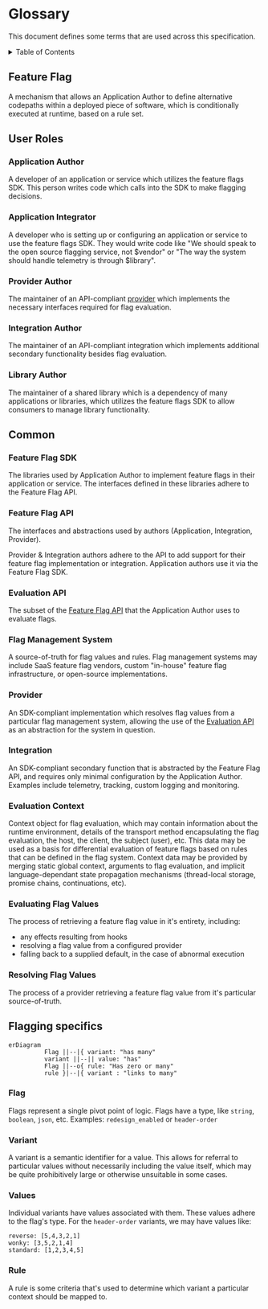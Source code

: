 # Glossary

This document defines some terms that are used across this specification.

<details>
<summary>Table of Contents</summary>

<!-- toc -->

- [Feature Flag](#feature-flag)
- [User Roles](#user-roles)
  * [Application Author](#application-author)
  * [Application Integrator](#application-integrator)
  * [Provider Author](#provider-author)
  * [Integration Author](#integration-author)
  * [Library Author](#library-author)
- [Common](#common)
  * [Feature Flag SDK](#feature-flag-sdk)
  * [Feature Flag API](#feature-flag-api)
  * [Evaluation API](#evaluation-api)
  * [Flag Management System](#flag-management-system)
  * [Provider](#provider)
  * [Integration](#integration)
  * [Evaluation Context](#evaluation-context)
  * [Evaluating Flag Values](#evaluating-flag-values)
  * [Resolving Flag Values](#resolving-flag-values)
- [Flagging specifics](#flagging-specifics)
  * [Flag](#flag)
  * [Variant](#variant)
  * [Values](#values)
  * [Rule](#rule)

<!-- tocstop -->

</details>

## Feature Flag

A mechanism that allows an Application Author to define alternative codepaths within a deployed piece of software, which is conditionally executed at runtime, based on a rule set.

## User Roles

### Application Author

A developer of an application or service which utilizes the feature flags SDK. This person writes code which calls into the SDK to make flagging decisions.

### Application Integrator

A developer who is setting up or configuring an application or service to use the feature flags SDK. They would write code like "We should speak to the open source flagging service, not $vendor" or "The way the system should handle telemetry is through $library".

### Provider Author

The maintainer of an API-compliant [provider](./provider//providers.md) which implements the necessary interfaces required for flag evaluation.

### Integration Author

The maintainer of an API-compliant integration which implements additional secondary functionality besides flag evaluation.

### Library Author

The maintainer of a shared library which is a dependency of many applications or libraries, which utilizes the feature flags SDK to allow consumers to manage library functionality.

## Common

### Feature Flag SDK

The libraries used by Application Author to implement feature flags in their application or service. The interfaces defined in these libraries adhere to the Feature Flag API.

### Feature Flag API

The interfaces and abstractions used by authors (Application, Integration, Provider).

Provider & Integration authors adhere to the API to add support for their feature flag implementation or integration.
Application authors use it via the Feature Flag SDK.

### Evaluation API

The subset of the [Feature Flag API](#feature-flag-api) that the Application Author uses to evaluate flags.

### Flag Management System

A source-of-truth for flag values and rules. Flag management systems may include SaaS feature flag vendors, custom "in-house" feature flag infrastructure, or open-source implementations.

### Provider

An SDK-compliant implementation which resolves flag values from a particular flag management system, allowing the use of the [Evaluation API](./flag-evaluation/flag-evaluation.md#flag-evaluation) as an abstraction for the system in question.

### Integration

An SDK-compliant secondary function that is abstracted by the Feature Flag API, and requires only minimal configuration by the Application Author. Examples include telemetry, tracking, custom logging and monitoring.

### Evaluation Context

Context object for flag evaluation, which may contain information about the runtime environment, details of the transport method encapsulating the flag evaluation, the host, the client, the subject (user), etc. This data may be used as a basis for differential evaluation of feature flags based on rules that can be defined in the flag system. Context data may be provided by merging static global context, arguments to flag evaluation, and implicit language-dependant state propagation mechanisms (thread-local storage, promise chains, continuations, etc).

### Evaluating Flag Values

The process of retrieving a feature flag value in it's entirety, including:

- any effects resulting from hooks
- resolving a flag value from a configured provider
- falling back to a supplied default, in the case of abnormal execution

### Resolving Flag Values

The process of a provider retrieving a feature flag value from it's particular source-of-truth.

## Flagging specifics

```mermaid
erDiagram
          Flag ||--|{ variant: "has many"
          variant ||--|| value: "has"
          Flag ||--o{ rule: "Has zero or many"
          rule }|--|{ variant : "links to many"
```

### Flag

Flags represent a single pivot point of logic. Flags have a type, like `string`, `boolean`, `json`, etc. Examples: `redesign_enabled` or `header-order`

### Variant

A variant is a semantic identifier for a value. This allows for referral to particular values without necessarily including the value itself, which may be quite prohibitively large or otherwise unsuitable in some cases.

### Values

Individual variants have values associated with them. These values adhere to the flag's type. For the `header-order` variants, we may have values like:

```
reverse: [5,4,3,2,1]
wonky: [3,5,2,1,4]
standard: [1,2,3,4,5]
```

### Rule

A rule is some criteria that's used to determine which variant a particular context should be mapped to.
